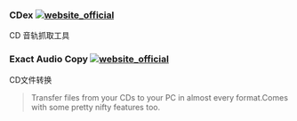 ### CDex [![website_official](https://gitbook07.oss-cn-hangzhou.aliyuncs.com/website_official.svg)](http://www.cdex.fr/)

CD 音轨抓取工具

### Exact Audio Copy [![website_official](https://gitbook07.oss-cn-hangzhou.aliyuncs.com/website_official.svg)](http://exactaudiocopy.de/)

CD文件转换

> Transfer files from your CDs to your PC in almost every format.Comes with some pretty nifty features too.




